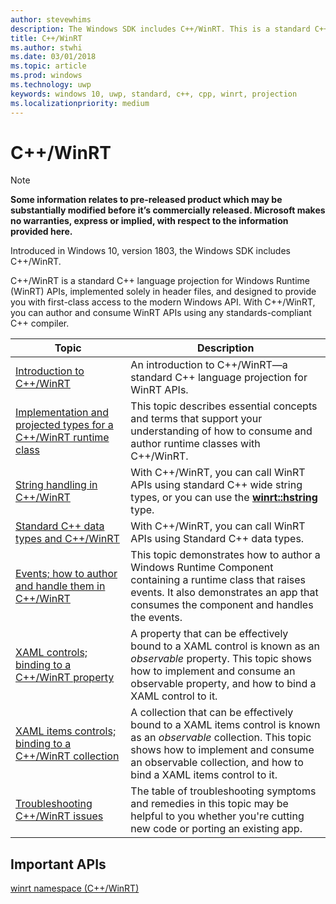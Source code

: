 ```yaml
---
author: stevewhims
description: The Windows SDK includes C++/WinRT. This is a standard C++ language projection for WinRT APIs, implemented solely in header files, and designed to provide you with first-class access to the modern Windows API. With C++/WinRT, you can author and consume WinRT APIs using any standards-compliant C++ compiler.
title: C++/WinRT
ms.author: stwhi
ms.date: 03/01/2018
ms.topic: article
ms.prod: windows
ms.technology: uwp
keywords: windows 10, uwp, standard, c++, cpp, winrt, projection
ms.localizationpriority: medium
---
```


# C++/WinRT
> [!NOTE]
> **Some information relates to pre-released product which may be substantially modified before it’s commercially released. Microsoft makes no warranties, express or implied, with respect to the information provided here.**

Introduced in Windows 10, version 1803, the Windows SDK includes C++/WinRT.

C++/WinRT is a standard C++ language projection for Windows Runtime (WinRT) APIs, implemented solely in header files, and designed to provide you with first-class access to the modern Windows API. With C++/WinRT, you can author and consume WinRT APIs using any standards-compliant C++ compiler.

| Topic | Description |
| - | - |
| [Introduction to C++/WinRT](intro-to-using-cpp-with-winrt.md) | An introduction to C++/WinRT&mdash;a standard C++ language projection for WinRT APIs. |
| [Implementation and projected types for a C++/WinRT runtime class](ctors-runtimeclass-activation.md) | This topic describes essential concepts and terms that support your understanding of how to consume and author runtime classes with C++/WinRT. |
| [String handling in C++/WinRT](strings.md) | With C++/WinRT, you can call WinRT APIs using standard C++ wide string types, or you can use the [**winrt::hstring**](/uwp/cpp-ref-for-winrt/hstring?branch=live) type. |
| [Standard C++ data types and C++/WinRT](std-cpp-data-types.md) | With C++/WinRT, you can call WinRT APIs using Standard C++ data types. |
| [Events; how to author and handle them in C++/WinRT](events-author-handle.md) | This topic demonstrates how to author a Windows Runtime Component containing a runtime class that raises events. It also demonstrates an app that consumes the component and handles the events. |
| [XAML controls; binding to a C++/WinRT property](binding-property.md) | A property that can be effectively bound to a XAML control is known as an *observable* property. This topic shows how to implement and consume an observable property, and how to bind a XAML control to it. |
| [XAML items controls; binding to a C++/WinRT collection](binding-collection.md) | A collection that can be effectively bound to a XAML items control is known as an *observable* collection. This topic shows how to implement and consume an observable collection, and how to bind a XAML items control to it. |
| [Troubleshooting C++/WinRT issues](troubleshooting.md) | The table of troubleshooting symptoms and remedies in this topic may be helpful to you whether you're cutting new code or porting an existing app. |

## Important APIs
[winrt namespace (C++/WinRT)](/uwp/cpp-ref-for-winrt/winrt?branch=live)
